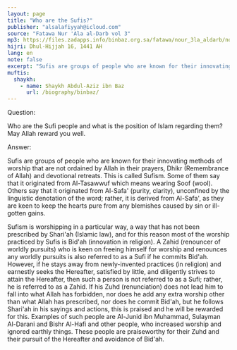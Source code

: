 ```yaml
---
layout: page
title: "Who are the Sufis?"
publisher: "alsalafiyyah@icloud.com"
source: "Fatawa Nur 'Ala al-Darb vol 3"
mp3: https://files.zadapps.info/binbaz.org.sa/fatawa/nour_3la_aldarb/nour_477/47716.mp3
hijri: Dhul-Hijjah 16, 1441 AH
lang: en
note: false
excerpt: "Sufis are groups of people who are known for their innovating methods of worship that are not ordained by Allah in their prayers, Dhikr (Remembrance of Allah) and devotional retreats."
muftis:
  shaykh: 
    - name: Shaykh Abdul-Aziz ibn Baz
      url: /biography/binbaz/
---
```


Question:

Who are the Sufi people and what is the position of Islam regarding them? May Allah 
reward you well.

Answer:

Sufis are groups of people who are known for their innovating methods of worship that are not ordained by Allah in their prayers, Dhikr (Remembrance of Allah) and devotional retreats. This is called Sufism. Some of them say that it originated from Al-Tasawwuf which means wearing Soof (wool). Others say that it originated from Al-Safa' (purity, clarity), unconflned by the linguistic denotation of the word; rather, it is derived from Al-Safa', as they are keen to keep the hearts pure from any blemishes caused by sin or ill-gotten gains. 

Sufism is worshipping in a particular way, a way that has not been prescribed by Shari'ah (Islamic law), and for this reason most of the worship practiced by Sufis is Bid'ah (innovation in religion). A Zahid (renouncer of worldly pursuits) who is keen on freeing himself for worship and renounces any worldly pursuits is also referred to as a Sufi if he commits Bid'ah. However, if he stays away from newly-invented practices (in religion) and earnestly seeks the Hereafter, satisfied by little, and diligently strives to attain the Hereafter, then such a person is not referred to as a Sufi; rather, he is referred to as a Zahid. If his Zuhd (renunciation) does not lead him to fall into what Allah has forbidden, nor does he add any extra worship other than what Allah has prescribed, nor does he commit Bid'ah, but he follows Shari'ah in his sayings and actions, this is praised and he will be rewarded for this. Examples of such people are Al-Junid ibn Muhammad, Sulayman Al-Darani and Bishr Al-Hafi and other people, who increased worship and ignored earthly things. These people are praiseworthy for their Zuhd and their pursuit of the Hereafter and avoidance of Bid'ah. 
